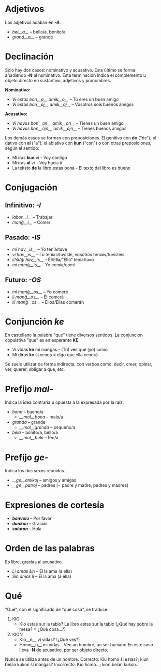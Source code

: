 # Adjetivos

Los adjetivos acaban en *__-A__*.

- *bel__a__* – bello/a, bonito/a
- *grand__a__* – grande

# Declinación

Solo hay dos casos: nominativo y acusativo. Este último se forma añadiendo __-N__ al nominativo. Esta terminación indica el complemento u objeto directo en sustantivo, adjetivos y pronombres.

__Nominativo:__
- *Vi estas bon__a__ amik__o__* – Tú eres un buen amigo
- *Vi estas bon__aj__ amik__oj__* – Vosotros sois buenos amigos

__Acusativo:__
- *Vi havas bon__an__ amik__on__* – Tienes un buen amigo
- *Vi havas bon__ajn__ amik__ojn__* – Tienes buenos amigos

Los demás casos se forman con preposiciones. El genitivo con __de__ ("de"), el dativo con __al__ ("a"), el ablativo con __kun__ ("con") o con otras preposiciones, según el sentido:
- Mi iras __kun__ vi - Voy contigo
- Mi iras __al__ vi - Voy hacia ti
- La teksto __de__ la libro estas bona - El texto del libro es bueno

# Conjugación 

## Infinitivo: *-I*
  
- *labor__i__*          – Trabajar
- *manĝ__i__*           – Comer

## Pasado: *-IS*

- *mi hav__is__*        – Yo tenía/tuve
- *vi hav__is__*        – Tú tenías/tuviste, vosotros teníais/tuvisteis
- *li/ŝi/ĝi hav__is__*  – Él/Ella/"Ello" tenía/tuvo
- *mi manĝ__is__*       – Yo comía/comí

## Futuro: *-OS*

- *mi manĝ__os__*      – Yo comeré
- *li manĝ__os__*      – Él comerá
- *ili manĝ__os__*     – Ellos/Ellas comerán

# Conjunción *ke*

En castellano la palabra "que" tiene diversos sentidos. La conjunción copulativa "que" es en esperanto __KE__:
- Vi vidas __ke__ mi manĝas - (Tú) ves que (yo) como
- Mi diras __ke__ ŝi venos = digo que ella vendrá

Se suele utilizar de forma indirecta, con verbos como: decir, creer, opinar, ver, querer, obligar a que, etc.

# Prefijo *mal-*

Indica la idea contraria u opuesta a la expresada por la raíz:

- *bona* – bueno/a
  - *__mal__bona* – malo/a
- *granda* – grande
  - *__mal__granda* – pequeño/a
- *bela* – bonito/a, bello/a
  - *__mal__bela* – feo/a

# Prefijo *ge-*

Indica los dos sexos reunidos.

- *__ge__amikoj* – amigos y amigas
- *__ge__patroj* – padres (= padre y madre, padres y madres)

# Expresiones de cortesía

- *__bonvolu__* – Por favor
- *__dankon__* – Gracias
- *__saluton__* – Hola

# Orden de las palabras

Es libre, gracias al acusativo.
- *Li amas ŝin* – Él la ama (a ella)
- *Ŝin amas li* – Él la ama (a ella)

# Qué

"Qué", con el significado de "qué cosa", se traduce:
1. KIO
      - Kio estas sur la tablo? La libro estas sur la tablo (¿Qué hay sobre la mesa? = ¿Qué cosa...?)
2. KION
      - Kio__n__ vi vidas? (¿Qué ves?)
      - Homo__n__ mi vidas - Veo un hombre, un ser humano
      En este caso lleva __-N__ de acusativo, por ser objeto directo.

Nunca se utiliza antes de un nombre. 
Correcto: Kiu homo ŝi estas?; kiun belan kukon ŝi manĝas?
Incorrecto: Kio homo...; kion belan kukon...
